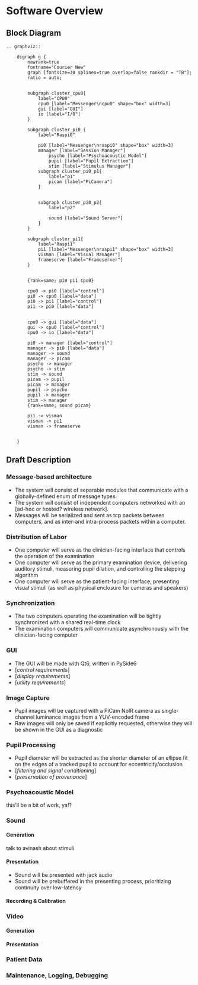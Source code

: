 # Software Overview

## Block Diagram

```{eval-rst}
.. graphviz::

    digraph g {
        newrank=true
        fontname="Courier New"
        graph [fontsize=30 splines=true overlap=false rankdir = "TB"];
        ratio = auto;
      
        
        subgraph cluster_cpu0{
            label="CPU0"
            cpu0 [label="Messenger\ncpu0" shape="box" width=3]
            gui [label="GUI"]
            io [label="I/O"]
        }
        
        subgraph cluster_pi0 {
            label="Raspi0"
            
            pi0 [label="Messenger\nraspi0" shape="box" width=3]
            manager [label="Session Manager"]
                psycho [label="Psychoacoustic Model"]
                pupil [label="Pupil Extraction"]
                stim [label="Stimulus Manager"]
            subgraph cluster_pi0_p1{
                label="p1"
                picam [label="PiCamera"]
            }
            
                
            subgraph cluster_pi0_p2{
                label="p2"
                
                sound [label="Sound Server"]
            }
        }
        
        subgraph cluster_pi1{
            label="Raspi1"
            pi1 [label="Messenger\nraspi1" shape="box" width=3]
            visman [label="Visual Manager"]
            frameserve [label="Frameserver"]
        }
        
        
        {rank=same; pi0 pi1 cpu0}
        
        cpu0 -> pi0 [label="control"]
        pi0 -> cpu0 [label="data"]
        pi0 -> pi1 [label="control"]
        pi1 -> pi0 [label="data"]
        
        
        cpu0 -> gui [label="data"]
        gui -> cpu0 [label="control"]
        cpu0 -> io [label="data"]
        
        pi0 -> manager [label="control"]
        manager -> pi0 [label="data"]
        manager -> sound
        manager -> picam
        psycho -> manager
        psycho -> stim
        stim -> sound
        picam -> pupil
        picam -> manager
        pupil -> psycho
        pupil -> manager
        stim -> manager
        {rank=same; sound picam}
        
        pi1 -> visman
        visman -> pi1
        visman -> frameserve
    
        
    }
```

## Draft Description

### Message-based architecture

- The system will consist of separable modules that communicate with a globally-defined enum of message types. 
- The system will consist of independent computers networked with an \[ad-hoc or hosted? wireless network\].
- Messages will be serialized and sent as tcp packets between computers, and as inter-and intra-process packets within a computer.

### Distribution of Labor

- One computer will serve as the clinician-facing interface that controls the operation of the examination
- One computer will serve as the primary examination device, delivering auditory stimuli, measuring pupil dilation, and controlling the stepping algorithm
- One computer will serve as the patient-facing interface, presenting visual stimuli (as well as physical enclosure for cameras and speakers)

### Synchronization

- The two computers operating the examination will be tightly synchronized with a shared real-time clock
- The examination computers will communicate asynchronously with the clinician-facing computer

### GUI

- The GUI will be made with Qt6, written in PySide6
- \[*control requirements*\]
- \[*display requirements*\]
- \[*utility requirements*\]

### Image Capture

- Pupil images will be captured with a PiCam NoIR camera as single-channel luminance images from a YUV-encoded frame
- Raw images will only be saved if explicitly requested, otherwise they will be shown in the GUI as a diagnostic

### Pupil Processing

- Pupil diameter will be extracted as the shorter diameter of an ellipse fit on the edges of a tracked pupil to account for eccentricity/occlusion
- \[*filtering and signal conditioning*\]
- \[*preservation of provenance*\]

### Psychoacoustic Model

this'll be a bit of work, ya!?

### Sound

#### Generation

talk to avinash about stimuli

#### Presentation

- Sound will be presented with jack audio
- Sound will be prebuffered in the presenting process, prioritizing continuity over low-latency

#### Recording & Calibration

### Video

#### Generation

#### Presentation

### Patient Data

### Maintenance, Logging, Debugging